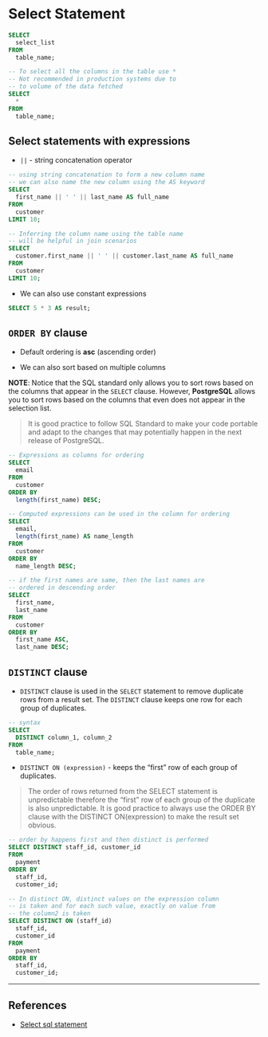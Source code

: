 # Select Statement

```Sql
SELECT
  select_list
FROM
  table_name;

-- To select all the columns in the table use *
-- Not recommended in production systems due to
-- to volume of the data fetched
SELECT
  *
FROM
  table_name;
```

## Select statements with expressions

* `||` - string concatenation operator

```Sql
-- using string concatenation to form a new column name
-- we can also name the new column using the AS keyword
SELECT
  first_name || ' ' || last_name AS full_name
FROM
  customer
LIMIT 10;

-- Inferring the column name using the table name
-- will be helpful in join scenarios
SELECT
  customer.first_name || ' ' || customer.last_name AS full_name
FROM
  customer
LIMIT 10;
```

* We can also use constant expressions

```Sql
SELECT 5 * 3 AS result;
```

## `ORDER BY` clause

* Default ordering is **asc** (ascending order)

* We can also sort based on multiple columns

**NOTE**: Notice that the SQL standard only allows you to sort rows based on the columns that appear in the `SELECT` clause. However, **PostgreSQL** allows you to sort rows based on the columns that even does not appear in the selection list.

> It is good practice to follow SQL Standard to make your code portable and adapt to the changes that may potentially happen in the next release of PostgreSQL.

```Sql
-- Expressions as columns for ordering
SELECT
  email
FROM
  customer
ORDER BY
  length(first_name) DESC;

-- Computed expressions can be used in the column for ordering
SELECT
  email,
  length(first_name) AS name_length
FROM
  customer
ORDER BY
  name_length DESC;

-- if the first names are same, then the last names are
-- ordered in descending order
SELECT
  first_name,
  last_name
FROM
  customer
ORDER BY
  first_name ASC,
  last_name DESC;
```

## `DISTINCT` clause

* `DISTINCT` clause is used in the `SELECT` statement to remove duplicate rows from a result set. The `DISTINCT` clause keeps one row for each group of duplicates.

```Sql
-- syntax
SELECT
  DISTINCT column_1, column_2
FROM
  table_name;
```

* `DISTINCT ON (expression)` - keeps the “first” row of each group of duplicates.

> The order of rows returned from the SELECT statement is unpredictable therefore the “first” row of each group of the duplicate is also unpredictable. It is good practice to always use the ORDER BY clause with the DISTINCT ON(expression) to make the result set obvious.

```Sql
-- order by happens first and then distinct is performed
SELECT DISTINCT staff_id, customer_id
FROM
  payment
ORDER BY
  staff_id,
  customer_id;

-- In distinct ON, distinct values on the expression column
-- is taken and for each such value, exactly on value from
-- the column2 is taken
SELECT DISTINCT ON (staff_id)
  staff_id,
  customer_id
FROM
  payment
ORDER BY
  staff_id,
  customer_id;
```

---

## References

* [Select sql statement](https://www.postgresqltutorial.com/postgresql-select/)

